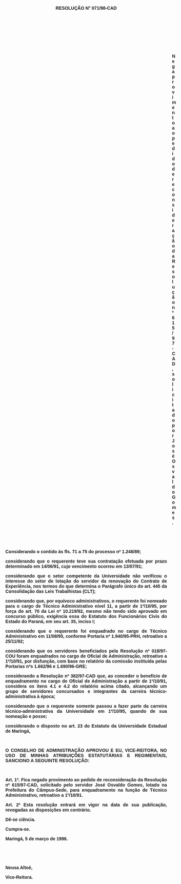 <BODY>

<B><FONT FACE="Arial"><P ALIGN="CENTER"></P>
<P ALIGN="CENTER">&nbsp;</P>
<P ALIGN="CENTER">RESOLU&Ccedil;&Atilde;O  N° 071/98-CAD</P>
<P ALIGN="JUSTIFY"></P>
<P ALIGN="JUSTIFY">&nbsp;</P>
<P ALIGN="JUSTIFY">&nbsp;</P>
<P ALIGN="JUSTIFY">&nbsp;</P>
<P ALIGN="JUSTIFY">&nbsp;</P><DIR>
<DIR>
<DIR>
<DIR>
<DIR>
<DIR>
<DIR>
<DIR>
<DIR>
<DIR>
<DIR>
<DIR>
<DIR>

<P ALIGN="JUSTIFY">Nega provimento ao pedido de reconsidera&ccedil;&atilde;o da Resolu&ccedil;&atilde;o nº 615/97-CAD, solicitado por Jos&eacute; Osvaldo Gomes.</P>
<P ALIGN="JUSTIFY"></P>
</B><P ALIGN="JUSTIFY">&nbsp;</P>
<P ALIGN="JUSTIFY">&nbsp;</P></DIR>
</DIR>
</DIR>
</DIR>
</DIR>
</DIR>
</DIR>
</DIR>
</DIR>
</DIR>
</DIR>
</DIR>
</DIR>

<P ALIGN="JUSTIFY">&#9;Considerando o contido &agrave;s fls. 71 a 75 do <B>processo nº 1.248/89</B>;</P>
<P ALIGN="JUSTIFY">&#9;considerando que o requerente teve sua contrata&ccedil;&atilde;o efetuada por prazo determinado em 14/06/91, cujo vencimento ocorreu em 13/07/91;</P>
<P ALIGN="JUSTIFY">&#9;considerando que o setor competente da Universidade n&atilde;o verificou o interesse do setor de lota&ccedil;&atilde;o do servidor da renova&ccedil;&atilde;o do Contrato de Experi&ecirc;ncia, nos termos do que determina o Par&aacute;grafo &uacute;nico do art. 445 da Consolida&ccedil;&atilde;o das Leis Trabalhistas (CLT);</P>
<P ALIGN="JUSTIFY">&#9;considerando que, por equ&iacute;voco administrativos, o requerente foi nomeado para o cargo de T&eacute;cnico Administrativo n&iacute;vel 11, a partir de 1º/10/95, por for&ccedil;a do art. 70 da Lei nº 10.219/92, mesmo n&atilde;o tendo sido aprovado em concurso p&uacute;blico, exig&ecirc;ncia essa do Estatuto dos Funcion&aacute;rios Civis do Estado do Paran&aacute;, em seu art. 35, inciso I;</P>
<P ALIGN="JUSTIFY">&#9;considerando que o requerente foi enquadrado no cargo de T&eacute;cnico Administrativo em 11/08/95, conforme Portaria nº 1.940/95-PRH, retroativo a 25/11/92;</P>
<P ALIGN="JUSTIFY">&#9;considerando que os servidores beneficiados pela Resolu&ccedil;&atilde;o nº 018/97-COU foram enquadrados no cargo de Oficial de Administra&ccedil;&atilde;o, retroativo a 1º/10/91, por disfun&ccedil;&atilde;o, com base no relat&oacute;rio da comiss&atilde;o institu&iacute;da pelas Portarias nºs 1.662/96 e 1.690/96-GRE;</P>
<P ALIGN="JUSTIFY">&#9;considerando a Resolu&ccedil;&atilde;o nº 382/97-CAD que, ao conceder o benef&iacute;cio de enquadramento no cargo de Oficial de Administra&ccedil;&atilde;o a partir de 1º/10/91, considera os itens 4.1 e 4.2 do relat&oacute;rio acima citado, alcan&ccedil;ando um grupo de servidores concursados e integrantes da carreira t&eacute;cnico-administrativa &agrave; &eacute;poca;</P>
<P ALIGN="JUSTIFY">&#9;considerando que o requerente somente passou a fazer parte da carreira t&eacute;cnico-administrativa da Universidade em 1º/10/95, quando de sua nomea&ccedil;&atilde;o e posse;</P>
<P ALIGN="JUSTIFY"></P>
<P ALIGN="JUSTIFY">&#9;considerando o disposto no art. 23 do Estatuto da Universidade Estadual de Maring&aacute;,</P>
<B><P ALIGN="JUSTIFY"></P>
</B><P ALIGN="JUSTIFY">&nbsp;</P>
<B><P ALIGN="JUSTIFY">O CONSELHO DE ADMINISTRA&Ccedil;&Atilde;O APROVOU E EU, VICE-REITORA, NO USO DE MINHAS ATRIBUI&Ccedil;&Otilde;ES ESTATUT&Aacute;RIAS E REGIMENTAIS, SANCIONO A SEGUINTE RESOLU&Ccedil;&Atilde;O:</P>
<P ALIGN="JUSTIFY"></P>
<P ALIGN="JUSTIFY">&nbsp;</P>
<P ALIGN="JUSTIFY">&#9;Art. 1º. </B>Fica negado provimento ao pedido de reconsidera&ccedil;&atilde;o da Resolu&ccedil;&atilde;o nº 615/97-CAD, solicitado pelo servidor <B>Jos&eacute; Osvaldo Gomes</B>, lotado na Prefeitura do C&acirc;mpus-Sede, para enquadramento na fun&ccedil;&atilde;o de T&eacute;cnico Administrativo, retroativo a 1º/10/91.</P>
<P ALIGN="JUSTIFY">&#9;<B>Art. 2º</B> Esta resolu&ccedil;&atilde;o entrar&aacute; em vigor na data de sua publica&ccedil;&atilde;o, revogadas as disposi&ccedil;&otilde;es em contr&aacute;rio.</P>
<P ALIGN="JUSTIFY">&#9;D&ecirc;-se ci&ecirc;ncia.</P>
<P ALIGN="JUSTIFY">&#9;Cumpra-se.</P>
<P ALIGN="JUSTIFY"></P>
<P ALIGN="JUSTIFY">&#9;&#9;&#9;&#9;&#9;&#9;Maring&aacute;, 5 de mar&ccedil;o de 1998.</P>
<P ALIGN="JUSTIFY"></P>
<P ALIGN="JUSTIFY">&nbsp;</P>
<P ALIGN="JUSTIFY">&nbsp;</P>
<P ALIGN="JUSTIFY">&#9;&#9;&#9;&#9;&#9;&#9;Neusa Alto&eacute;,</P>
<P ALIGN="JUSTIFY">&#9;&#9;&#9;&#9;&#9;&#9;<B>Vice-Reitora.</P>
</B><P ALIGN="JUSTIFY"></P></FONT></BODY>
